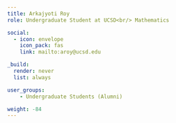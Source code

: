 ```yaml
---
title: Arkajyoti Roy
role: Undergraduate Student at UCSD<br/> Mathematics

social:
  - icon: envelope
    icon_pack: fas
    link: mailto:aroy@ucsd.edu

_build:
  render: never
  list: always

user_groups:
    - Undergraduate Students (Alumni)

weight: -84
---
```

